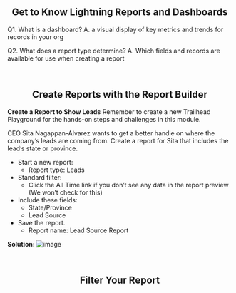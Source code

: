 <br>
<h2 align=center> Get to Know Lightning Reports and Dashboards </h2>

Q1. What is a dashboard?
A. a visual display of key metrics and trends for records in your org

Q2. What does a report type determine?
A. Which fields and records are available for use when creating a report


<br>
<h2 align=center> Create Reports with the Report Builder </h2>

<b>Create a Report to Show Leads</b>
Remember to create a new Trailhead Playground for the hands-on steps and challenges in this module.

CEO Sita Nagappan-Alvarez wants to get a better handle on where the company’s leads are coming from. Create a report for Sita that includes the lead’s state or province.
* Start a new report:
  * Report type: Leads
* Standard filter:
  * Click the All Time link if you don’t see any data in the report preview (We won’t check for this)
* Include these fields:
  * State/Province
  * Lead Source
* Save the report.
  * Report name: Lead Source Report

<b> Solution: </b>
![image](https://github.com/HargunaniHarsha/Customer-Relationship-Management/assets/90439153/ea02b9c2-cb64-4cc0-9648-5adcc02fbe6d)

<br>
<h2 align=center> Filter Your Report <h2>

